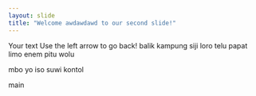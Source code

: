 ```yaml
---
layout: slide
title: "Welcome awdawdawd to our second slide!"
---
```

Your text
Use the left arrow to go back! balik kampung siji loro telu papat limo enem pitu wolu

mbo yo iso suwi kontol

main